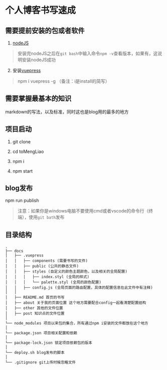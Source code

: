 # 个人博客书写速成

## 需要提前安装的包或者软件

1. [nodeJS](https://nodejs.org/en/download/)

> 安装完nodeJS之后在`git bash`中输入命令`npm -v`查看版本，如果有，这说明安装nodeJS成功

2. 安装[vuepress](https://vuepress.vuejs.org/zh/guide/getting-started.html)

> npm i vuepress -g  （备注：i是install的简写）

## 需要掌握最基本的知识

markdown的写法，以及标准，同时这也是blog用的最多的地方

## 项目启动

1. git clone

2. cd toMengLiao

3. npm i

4. npm start

## blog发布

npm run publish

> 注意：如果你是windows电脑不要使用cmd或者vscode的命令行（终端），使用`git bath`发布

## 目录结构

```tree
.
├── docs
│   ├── .vuepress
│   │   ├── components (需要书写的文件)
│   │   ├── public (公共的静态文件)
│   │   ├── styles (自定义的颜色主题颜色，以及相关的全局配置)
│   │   │   ├── index.styl (全局的样式)
│   │   │   └── palette.styl (全局的颜色配置)
│   │   ├── config.js (全局页面的路由配置，具体的配置信息在此文件中有注释)
│   │
│   ├── README.md 首页的书写
│   ├── about 关于我的页面位置 这个地方需要配合config一起看清楚配置结构
│   ├── other 其他的文件位置
│   ├── post 知识点的文件位置
│
└── node_modules 项目以来包的集合，所有通过npm i安装的文件都放在这个地方
│
└── package.json 项目相关配置和依赖
│
└── package-lock.json 锁定项目依赖包的版本
│
└── deploy.sh blog发布的脚本
│
└── .gitignore git上传时候忽略文件

```
